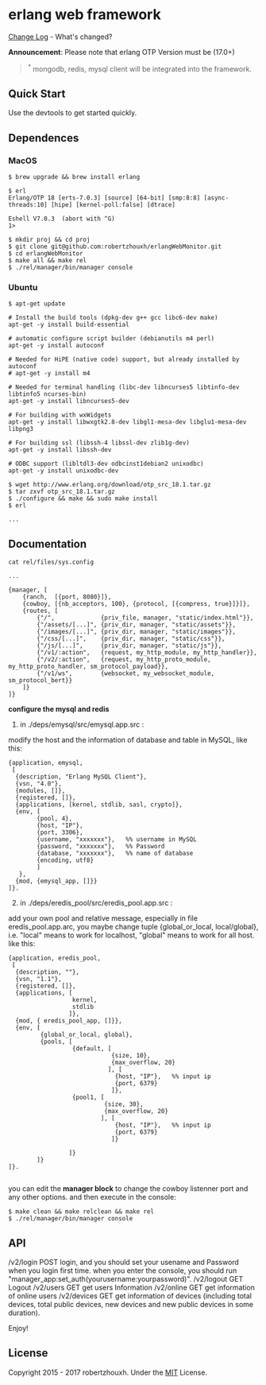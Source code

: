 erlang web framework
===================
[Change Log](CHANGELOG.md) - What's changed?

**Announcement**: Please note that erlang OTP Version must be (17.0+)

> <sup>\*</sup> mongodb, redis, mysql client will be integrated into the framework.


Quick Start
------------

Use the devtools to get started quickly.

## Dependences

### MacOS

```
$ brew upgrade && brew install erlang

$ erl
Erlang/OTP 18 [erts-7.0.3] [source] [64-bit] [smp:8:8] [async-threads:10] [hipe] [kernel-poll:false] [dtrace]

Eshell V7.0.3  (abort with ^G)
1>

$ mkdir proj && cd proj
$ git clone git@github.com:robertzhouxh/erlangWebMonitor.git
$ cd erlangWebMonitor
$ make all && make rel
$ ./rel/manager/bin/manager console
```

### Ubuntu

```
$ apt-get update

# Install the build tools (dpkg-dev g++ gcc libc6-dev make)
apt-get -y install build-essential

# automatic configure script builder (debianutils m4 perl)
apt-get -y install autoconf

# Needed for HiPE (native code) support, but already installed by autoconf
# apt-get -y install m4

# Needed for terminal handling (libc-dev libncurses5 libtinfo-dev libtinfo5 ncurses-bin)
apt-get -y install libncurses5-dev

# For building with wxWidgets
apt-get -y install libwxgtk2.8-dev libgl1-mesa-dev libglu1-mesa-dev libpng3

# For building ssl (libssh-4 libssl-dev zlib1g-dev)
apt-get -y install libssh-dev

# ODBC support (libltdl3-dev odbcinst1debian2 unixodbc)
apt-get -y install unixodbc-dev

$ wget http://www.erlang.org/download/otp_src_18.1.tar.gz
$ tar zxvf otp_src_18.1.tar.gz
$ ./configure && make && sudo make install
$ erl

...

```

Documentation
-------------

```
cat rel/files/sys.config

...

{manager, [
	{ranch,  [{port, 8080}]},
	{cowboy, [{nb_acceptors, 100}, {protocol, [{compress, true}]}]},
	{routes, [
		{"/",             {priv_file, manager, "static/index.html"}},
		{"/assets/[...]", {priv_dir, manager, "static/assets"}},
		{"/images/[...]", {priv_dir, manager, "static/images"}},
		{"/css/[...]",    {priv_dir, manager, "static/css"}},
		{"/js/[...]",     {priv_dir, manager, "static/js"}},
		{"/v1/:action",   {request, my_http_module, my_http_handler}},
		{"/v2/:action",   {request, my_http_proto_module, my_http_proto_handler, sm_protocol_payload}},
		{"/v1/ws",        {websocket, my_websocket_module, sm_protocol_bert}}
	]}
]}
```
**configure the mysql and redis**

1) in ./deps/emysql/src/emysql.app.src :

modify the host and the information of database and table in MySQL, like this:

`````````````````````````````````````````
{application, emysql,
 [
  {description, "Erlang MySQL Client"},
  {vsn, "4.0"},
  {modules, []},
  {registered, []},
  {applications, [kernel, stdlib, sasl, crypto]},
  {env, [
        {pool, 4},
        {host, "IP"},
        {port, 3306},
        {username, "xxxxxxx"},   %% username in MySQL
        {password, "xxxxxxx"},   %% Password
        {database, "xxxxxxx"},   %% name of database
        {encoding, utf8}
        ]
   },
  {mod, {emysql_app, []}}
]}.

`````````````````````````````````````````

2) in ./deps/eredis_pool/src/eredis_pool.app.src :

add your own pool and relative message, especially in file eredis_pool.app.arc, you maybe change tuple {global_or_local, local/global}, i.e. "local" means to work for localhost, "global" means to work for all host. like this:

`````````````````````````````````````````
{application, eredis_pool,
 [
  {description, ""},
  {vsn, "1.1"},
  {registered, []},
  {applications, [
                  kernel,
                  stdlib
                 ]},
  {mod, { eredis_pool_app, []}},
  {env, [
         {global_or_local, global},
         {pools, [
                  {default, [
                             {size, 10},
                             {max_overflow, 20}
                            ], [
                              {host, "IP"},   %% input ip
                              {port, 6379}
                             ]},
                  {pool1, [
                           {size, 30},
                           {max_overflow, 20}
                          ], [
                              {host, "IP"},   %% input ip
                              {port, 6379}
                             ]}
                  
                 ]}
        ]}
]}.


`````````````````````````````````````````

you can edit the **manager block** to change the cowboy listenner port and any other options.
and then execute in the console:

```
$ make clean && make relclean && make rel
$ ./rel/manager/bin/manager console
```
API
------------
/v2/login   POST     login, and you should set your usename and Password when you login first time. when you enter the console, you should run "manager_app:set_auth(yourusername:yourpassword)". 
/v2/logout  GET      Logout
/v2/users   GET      get users Information
/v2/online  GET      get information of online users
/v2/devices GET      get information of devices (including total devices, total public devices, new devices and new public devices in some duration). 

Enjoy!



License
-------
Copyright 2015 - 2017 robertzhouxh.
Under the [MIT](http://opensource.org/licenses/MIT) License.
